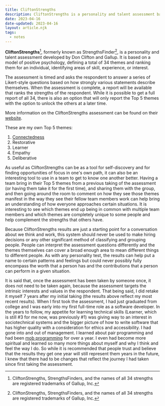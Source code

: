 ```yaml
---
title: CliftonStrengths
description: CliftonStrengths is a personality and talent assessment based on a model of positive psychology, defining a total of 34 themes and ranking them for an individual, identifying areas of skill, experience, or interest.
date: 2023-04-16
date-updated: 2023-04-16
layout: article.njk
tags:
  - notes
---
```

**CliftonStrengths**[^1], formerly known as StrengthsFinder[^1], is a personality and talent assessment developed by Don Clifton and Gallup. It is based on a model of positive psychology, defining a total of 34 themes and ranking them for an individual, identifying areas of skill, experience, or interest.

The assessment is timed and asks the respondent to answer a series of Likert-style questions based on how strongly various statements describe themselves. When the assessment is complete, a report will be available that ranks the strengths of the respondent. While it is possible to get a full report of all 34, there is also an option that will only report the Top 5 themes with the option to unlock the others at a later time.

More information on the CliftonStrengths assessment can be found on their [website](https://www.gallup.com/cliftonstrengths/en/252137/home.aspx).

These are my own Top 5 themes:

1. [Connectedness](/connectedness)
2. Restorative
3. Learner
4. Empathy
5. Deliberative

As useful as CliftonStrengths can be as a tool for self-discovery and for finding opportunities of focus in one's own path, it can also be an interesting tool to use in a team to get to know one another better. Having a team bring in their Top 5 themes from a previous taking of the assessment (or having them take it for the first time), and sharing them with the group, and then going around the room to comment on how they see those themes manifest in the way they see their fellow team members work can help bring an understanding of how everyone approaches certain situations. It is interesting to see which themes end up being in common with multiple team members and which themes are completely unique to some people and help complement the strengths that others have.

Because CliftonStrengths results are just a starting point for a conversation about we think and work, this system should never be used to make hiring decisions or any other significant method of classifying and grouping people. People can interpret the assessment questions differently and the themes themselves can cover a broad enough area to mean different things to different people. As with any personality test, the results can help put a name to certain patterns and feelings but could never possibly fully encompass the worth that a person has and the contributions that a person can perform in a given situation.

It is said that, once the assessment has been taken by someone once, it does not need to be taken again, because the assessment targets the intrinsic interests and values in the respondent. That being said, I did retake it myself 7 years after my initial taking (the results above reflect my most recent results). When I first took the assessment, I had just graduated from college and I was early into my first full-time role as a software developer. In the years to follow, my appetite for learning technical skills (Learner, which is still #3 for me now, was previously #1) was giving way to an interest in sociotechnical systems and the bigger picture of how to write software that has higher quality with a consideration for ethics and accessibility. I had gone into and out of management. I learned about pair programming and had been [mob programming](/mob-programming) for over a year. I even had become more spiritual and learned so many more things about myself and why I think and feel the way I do. So while it is recommended that people trust and believe that the results they get one year will still represent them years in the future, I knew that there had to be changes that reflect the journey I had taken since first taking the assessment.

[^1]: CliftonStrengths, StrengthsFinders, and the names of all 34 strengths are registered trademarks of Gallup, Inc.